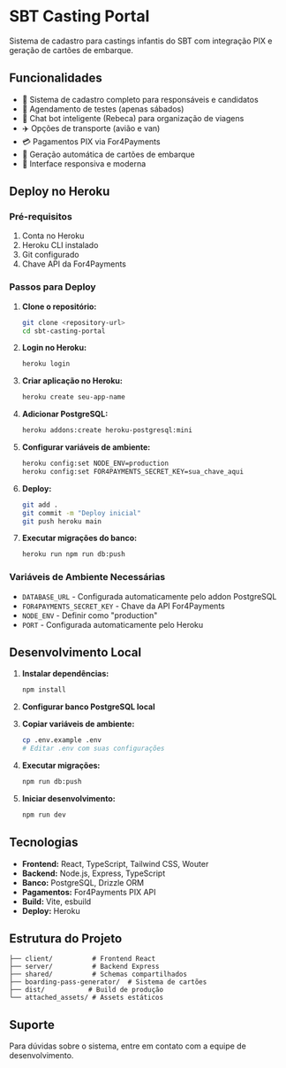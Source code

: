 # SBT Casting Portal

Sistema de cadastro para castings infantis do SBT com integração PIX e geração de cartões de embarque.

## Funcionalidades

- 📝 Sistema de cadastro completo para responsáveis e candidatos
- 📅 Agendamento de testes (apenas sábados)
- 🤖 Chat bot inteligente (Rebeca) para organização de viagens
- ✈️ Opções de transporte (avião e van)
- 💳 Pagamentos PIX via For4Payments
- 🎫 Geração automática de cartões de embarque
- 📱 Interface responsiva e moderna

## Deploy no Heroku

### Pré-requisitos

1. Conta no Heroku
2. Heroku CLI instalado
3. Git configurado
4. Chave API da For4Payments

### Passos para Deploy

1. **Clone o repositório:**
   ```bash
   git clone <repository-url>
   cd sbt-casting-portal
   ```

2. **Login no Heroku:**
   ```bash
   heroku login
   ```

3. **Criar aplicação no Heroku:**
   ```bash
   heroku create seu-app-name
   ```

4. **Adicionar PostgreSQL:**
   ```bash
   heroku addons:create heroku-postgresql:mini
   ```

5. **Configurar variáveis de ambiente:**
   ```bash
   heroku config:set NODE_ENV=production
   heroku config:set FOR4PAYMENTS_SECRET_KEY=sua_chave_aqui
   ```

6. **Deploy:**
   ```bash
   git add .
   git commit -m "Deploy inicial"
   git push heroku main
   ```

7. **Executar migrações do banco:**
   ```bash
   heroku run npm run db:push
   ```

### Variáveis de Ambiente Necessárias

- `DATABASE_URL` - Configurada automaticamente pelo addon PostgreSQL
- `FOR4PAYMENTS_SECRET_KEY` - Chave da API For4Payments
- `NODE_ENV` - Definir como "production"
- `PORT` - Configurada automaticamente pelo Heroku

## Desenvolvimento Local

1. **Instalar dependências:**
   ```bash
   npm install
   ```

2. **Configurar banco PostgreSQL local**

3. **Copiar variáveis de ambiente:**
   ```bash
   cp .env.example .env
   # Editar .env com suas configurações
   ```

4. **Executar migrações:**
   ```bash
   npm run db:push
   ```

5. **Iniciar desenvolvimento:**
   ```bash
   npm run dev
   ```

## Tecnologias

- **Frontend:** React, TypeScript, Tailwind CSS, Wouter
- **Backend:** Node.js, Express, TypeScript
- **Banco:** PostgreSQL, Drizzle ORM
- **Pagamentos:** For4Payments PIX API
- **Build:** Vite, esbuild
- **Deploy:** Heroku

## Estrutura do Projeto

```
├── client/          # Frontend React
├── server/          # Backend Express
├── shared/          # Schemas compartilhados
├── boarding-pass-generator/  # Sistema de cartões
├── dist/           # Build de produção
└── attached_assets/ # Assets estáticos
```

## Suporte

Para dúvidas sobre o sistema, entre em contato com a equipe de desenvolvimento.